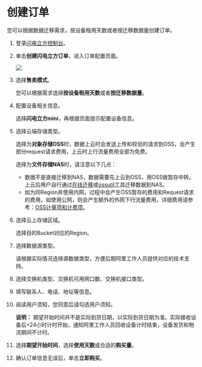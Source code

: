 # 创建订单

您可以根据数据迁移需求，按设备租用天数或者按迁移数据量创建订单。

1.  登录[闪电立方控制台](https://mgw.console.aliyun.com)。
2.  单击**创建闪电立方订单**，进入订单配置页面。

    ![](https://static-aliyun-doc.oss-accelerate.aliyuncs.com/assets/img/zh-CN/2615745261/p291408.png)

3.  选择**售卖模式**。

    您可以根据需求选择**按设备租用天数**或者**按迁移数据量**。

4.  配置设备相关信息。

    选择**闪电立方mini**，再根据页面提示配置设备信息。

5.  选择云端存储类型。

    选择为**对象存储OSS**时，数据上云时会发送上传和校验的请求到OSS，会产生部分request请求费用，上云时上行流量费用全部为免费。

    选择为**文件存储NAS**时，请注意以下几点：

    -   数据不是直接迁移到NAS，数据需要先上云到OSS，用OSS做暂存中转。上云后用户自行通过[在线迁移]()或[ossutil](/cn.zh-CN/常用工具/命令行工具ossutil/概述.md)工具迁移数据到NAS。
    -   如为同Region并使用内网，过程中会产生OSS暂存的费用和Request请求的费用，如使用公网，则会产生额外的外网下行流量费用，详细费用请参考：[OSS计量项和计费项](/cn.zh-CN/计量计费/计量项和计费项/概述.md)。
6.  选择云上存储区域。

    选择目的Bucket对应的Region。

7.  选择数据源类型。

    请根据实际情况选择源数据类型，方便后期阿里工作人员提供对应的技术支持。

8.  选择交换机类型、交换机可用网口数、交换机接口类型。

9.  填写联系人、电话、地址等信息。

10. 阅读用户须知，您同意后请勾选用户须知。

    **说明：** 期望开始时间并不是实际到货日期，以实际到货日期为准。实际接收设备后+24小时计时开始，通知阿里工作人员回收设备计时结束，设备发货和物流期间不计时。

11. 选择**期望开始时间**，选择**使用天数**或合适的**购买量**。

12. 确认订单信息无误后，单击**立即购买**。

